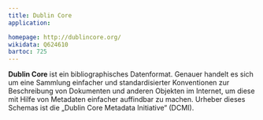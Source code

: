 ```yaml
---
title: Dublin Core
application:

homepage: http://dublincore.org/ 
wikidata: Q624610
bartoc: 725
---
```

**Dublin Core** ist ein bibliographisches Datenformat.
Genauer handelt es sich um eine Sammlung einfacher und standardisierter Konventionen zur Beschreibung von Dokumenten und anderen Objekten im Internet, um diese mit Hilfe von Metadaten einfacher auffindbar zu machen. Urheber dieses Schemas ist die „Dublin Core Metadata Initiative“ (DCMI). 